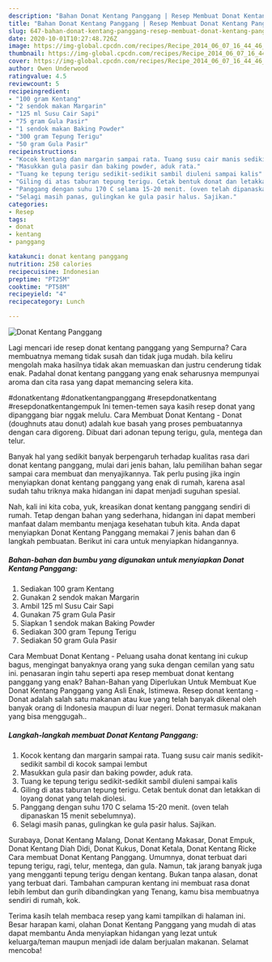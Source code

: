 ```yaml
---
description: "Bahan Donat Kentang Panggang | Resep Membuat Donat Kentang Panggang Yang Enak Dan Lezat"
title: "Bahan Donat Kentang Panggang | Resep Membuat Donat Kentang Panggang Yang Enak Dan Lezat"
slug: 647-bahan-donat-kentang-panggang-resep-membuat-donat-kentang-panggang-yang-enak-dan-lezat
date: 2020-10-01T10:27:48.726Z
image: https://img-global.cpcdn.com/recipes/Recipe_2014_06_07_16_44_46_827_7672fb/751x532cq70/donat-kentang-panggang-foto-resep-utama.jpg
thumbnail: https://img-global.cpcdn.com/recipes/Recipe_2014_06_07_16_44_46_827_7672fb/751x532cq70/donat-kentang-panggang-foto-resep-utama.jpg
cover: https://img-global.cpcdn.com/recipes/Recipe_2014_06_07_16_44_46_827_7672fb/751x532cq70/donat-kentang-panggang-foto-resep-utama.jpg
author: Owen Underwood
ratingvalue: 4.5
reviewcount: 5
recipeingredient:
- "100 gram Kentang"
- "2 sendok makan Margarin"
- "125 ml Susu Cair Sapi"
- "75 gram Gula Pasir"
- "1 sendok makan Baking Powder"
- "300 gram Tepung Terigu"
- "50 gram Gula Pasir"
recipeinstructions:
- "Kocok kentang dan margarin sampai rata. Tuang susu cair manis sedikit-sedikit sambil di kocok sampai lembut"
- "Masukkan gula pasir dan baking powder, aduk rata."
- "Tuang ke tepung terigu sedikit-sedikit sambil diuleni sampai kalis"
- "Giling di atas taburan tepung terigu. Cetak bentuk donat dan letakkan di loyang donat yang telah diolesi."
- "Panggang dengan suhu 170 C selama 15-20 menit. (oven telah dipanaskan 15 menit sebelumnya)."
- "Selagi masih panas, gulingkan ke gula pasir halus. Sajikan."
categories:
- Resep
tags:
- donat
- kentang
- panggang

katakunci: donat kentang panggang 
nutrition: 258 calories
recipecuisine: Indonesian
preptime: "PT25M"
cooktime: "PT58M"
recipeyield: "4"
recipecategory: Lunch

---
```



![Donat Kentang Panggang](https://img-global.cpcdn.com/recipes/Recipe_2014_06_07_16_44_46_827_7672fb/751x532cq70/donat-kentang-panggang-foto-resep-utama.jpg)

Lagi mencari ide resep donat kentang panggang yang Sempurna? Cara membuatnya memang tidak susah dan tidak juga mudah. bila keliru mengolah maka hasilnya tidak akan memuaskan dan justru cenderung tidak enak. Padahal donat kentang panggang yang enak seharusnya mempunyai aroma dan cita rasa yang dapat memancing selera kita.

#donatkentang #donatkentangpanggang #resepdonatkentang #resepdonatkentangempuk Ini temen-temen saya kasih resep donat yang dipanggang biar nggak melulu. Cara Membuat Donat Kentang - Donat (doughnuts atau donut) adalah kue basah yang proses pembuatannya dengan cara digoreng. Dibuat dari adonan tepung terigu, gula, mentega dan telur.

Banyak hal yang sedikit banyak berpengaruh terhadap kualitas rasa dari donat kentang panggang, mulai dari jenis bahan, lalu pemilihan bahan segar sampai cara membuat dan menyajikannya. Tak perlu pusing jika ingin menyiapkan donat kentang panggang yang enak di rumah, karena asal sudah tahu triknya maka hidangan ini dapat menjadi suguhan spesial.


Nah, kali ini kita coba, yuk, kreasikan donat kentang panggang sendiri di rumah. Tetap dengan bahan yang sederhana, hidangan ini dapat memberi manfaat dalam membantu menjaga kesehatan tubuh kita. Anda dapat menyiapkan Donat Kentang Panggang memakai 7 jenis bahan dan 6 langkah pembuatan. Berikut ini cara untuk menyiapkan hidangannya.

<!--inarticleads1-->

##### Bahan-bahan dan bumbu yang digunakan untuk menyiapkan Donat Kentang Panggang:

1. Sediakan 100 gram Kentang
1. Gunakan 2 sendok makan Margarin
1. Ambil 125 ml Susu Cair Sapi
1. Gunakan 75 gram Gula Pasir
1. Siapkan 1 sendok makan Baking Powder
1. Sediakan 300 gram Tepung Terigu
1. Sediakan 50 gram Gula Pasir


Cara Membuat Donat Kentang - Peluang usaha donat kentang ini cukup bagus, mengingat banyaknya orang yang suka dengan cemilan yang satu ini. penasaran ingin tahu seperti apa resep membuat donat kentang panggang yang enak? Bahan-Bahan yang Diperlukan Untuk Membuat Kue Donat Kentang Panggang yang Asli Enak, Istimewa. Resep donat kentang - Donat adalah salah satu makanan atau kue yang telah banyak dikenal oleh banyak orang di Indonesia maupun di luar negeri. Donat termasuk makanan yang bisa menggugah.. 

<!--inarticleads2-->

##### Langkah-langkah membuat Donat Kentang Panggang:

1. Kocok kentang dan margarin sampai rata. Tuang susu cair manis sedikit-sedikit sambil di kocok sampai lembut
1. Masukkan gula pasir dan baking powder, aduk rata.
1. Tuang ke tepung terigu sedikit-sedikit sambil diuleni sampai kalis
1. Giling di atas taburan tepung terigu. Cetak bentuk donat dan letakkan di loyang donat yang telah diolesi.
1. Panggang dengan suhu 170 C selama 15-20 menit. (oven telah dipanaskan 15 menit sebelumnya).
1. Selagi masih panas, gulingkan ke gula pasir halus. Sajikan.


Surabaya, Donat Kentang Malang, Donat Kentang Makasar, Donat Empuk, Donat Kentang Diah Didi, Donat Kukus, Donat Ketala, Donat Kentang Ricke Cara membuat Donat Kentang Panggang. Umumnya, donat terbuat dari tepung terigu, ragi, telur, mentega, dan gula. Namun, tak jarang banyak juga yang mengganti tepung terigu dengan kentang. Bukan tanpa alasan, donat yang terbuat dari. Tambahan campuran kentang ini membuat rasa donat lebih lembut dan gurih dibandingkan yang Tenang, kamu bisa membuatnya sendiri di rumah, kok. 

Terima kasih telah membaca resep yang kami tampilkan di halaman ini. Besar harapan kami, olahan Donat Kentang Panggang yang mudah di atas dapat membantu Anda menyiapkan hidangan yang lezat untuk keluarga/teman maupun menjadi ide dalam berjualan makanan. Selamat mencoba!
